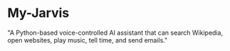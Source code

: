 # My-Jarvis
"A Python-based voice-controlled AI assistant that can search Wikipedia, open websites, play music, tell time, and send emails."
